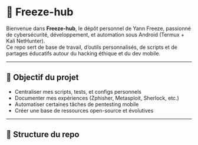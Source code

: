# 🧊 Freeze-hub

Bienvenue dans **Freeze-hub**, le dépôt personnel de Yann Freeze, passionné de cybersécurité, développement, et automation sous Android (Termux + Kali NetHunter).  
Ce repo sert de base de travail, d’outils personnalisés, de scripts et de partages éducatifs autour du hacking éthique et du dev mobile.

---

## 🚀 Objectif du projet

- Centraliser mes scripts, tests, et configs personnels
- Documenter mes expériences (Zphisher, Metasploit, Sherlock, etc.)
- Automatiser certaines tâches de pentesting mobile
- Créer une base de ressources open-source et évolutives

---

## 📁 Structure du repo
